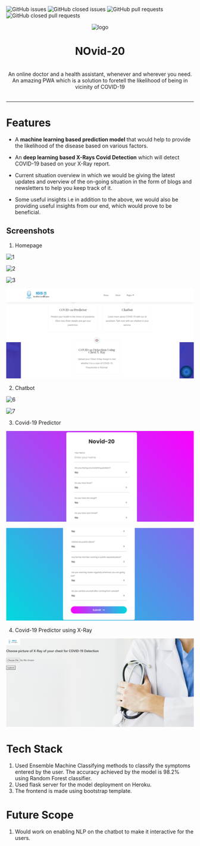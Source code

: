 ![GitHub issues](https://img.shields.io/github/issues/v2dha/NOVid-20) 
![GitHub closed issues](https://img.shields.io/github/issues-closed-raw/v2dha/NOvid-20?color=blue)
![GitHub pull requests](https://img.shields.io/github/issues-pr/v2dha/NOvid-20?color=orange)
![GitHub closed pull requests](https://img.shields.io/github/issues-pr-closed-raw/v2dha/NOvid-20)


<p align="center">
  <img src="https://i.ibb.co/m49w93y/Logo2.jpg" width="500" alt="logo" />
  <h1 align="center">NOvid-20</h1>
  <p align="center">
  <br />
  An online doctor and a health assistant, whenever and wherever you need. 
  <br />
  An amazing PWA which is a solution to foretell the likelihood of being in vicinity of COVID-19
  <br />
  <br />
  </p>
</p>
<hr>



# Features
* A **machine learning based prediction model** that would help to provide the likelihood of the disease based on various factors.

* An **deep learning based X-Rays Covid Detection** which will detect COVID-19 based on your X-Ray report.

* Current situation overview in which we would be giving the latest updates and overview of the on-going situation in the form of blogs and newsletters to help you keep track of it.

* Some useful insights i.e in addition to the above, we would also be providing useful insights from our end, which would prove to be beneficial.

## Screenshots
1. Homepage

![1](https://user-images.githubusercontent.com/50369708/98961517-a7903780-252b-11eb-9ac1-f23b398755db.PNG)

![2](https://user-images.githubusercontent.com/50369708/98961523-a959fb00-252b-11eb-91a1-ddd273b97693.PNG)

![3](https://user-images.githubusercontent.com/50369708/98961527-aa8b2800-252b-11eb-97dc-059453d3980c.PNG)

![4](https://github.com/Isha307/NOvid-20/blob/master/img/Images/Screenshot%20(100).png)

2. Chatbot

![6](https://user-images.githubusercontent.com/50369708/98961540-ad861880-252b-11eb-9552-4b2eee2ce0a6.PNG)

![7](https://user-images.githubusercontent.com/50369708/98961546-af4fdc00-252b-11eb-9d3f-8862629c03b8.PNG)

3. Covid-19 Predictor

![8](https://github.com/Isha307/NOvid-20/blob/master/img/Images/Screenshot%20(105).png)

![9](https://github.com/Isha307/NOvid-20/blob/master/img/Images/Screenshot%20(106).png)

4. Covid-19 Predictor using X-Ray

![10](https://github.com/Isha307/NOvid-20/blob/master/img/Images/Screenshot%20(104).png)

# Tech Stack
1. Used Ensemble Machine Classifying methods to classify the symptoms entered by the user. The accuracy achieved by the model is 98.2% using Random Forest classifier.
2. Used flask server for the model deployment on Heroku.
3. The frontend is made using bootstrap template.


# Future Scope
1. Would work on enabling NLP on the chatbot to make it interactive for the users.


